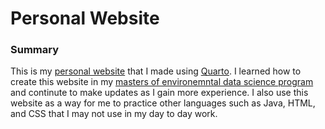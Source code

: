 <h1>Personal Website</h1>

<h3>Summary</h3>

This is my [personal website](https://meaganbrown.github.io) that I made using [Quarto](https://quarto.org/docs/websites/). I learned how to create this website in my [masters of environemntal data science program](https://ucsb-meds.github.io) and continute to make updates as I gain more experience. I also use this website as a way for me to practice other languages such as Java, HTML, and CSS that I may not use in my day to day work. 
